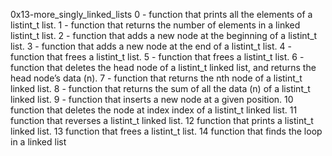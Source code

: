 0x13-more_singly_linked_lists
0 - function that prints all the elements of a listint_t list.
1 - function that returns the number of elements in a linked listint_t list.
2 - function that adds a new node at the beginning of a listint_t list.
3 - function that adds a new node at the end of a listint_t list.
4 - function that frees a listint_t list.
5 - function that frees a listint_t list.
6 - function that deletes the head node of a listint_t linked list, and returns the head node’s data (n).
7 - function that returns the nth node of a listint_t linked list.
8 - function that returns the sum of all the data (n) of a listint_t linked list.
9 - function that inserts a new node at a given position.
10  function that deletes the node at index index of a listint_t linked list.
11  function that reverses a listint_t linked list.
12  function that prints a listint_t linked list.
13  function that frees a listint_t list.
14  function that finds the loop in a linked list
